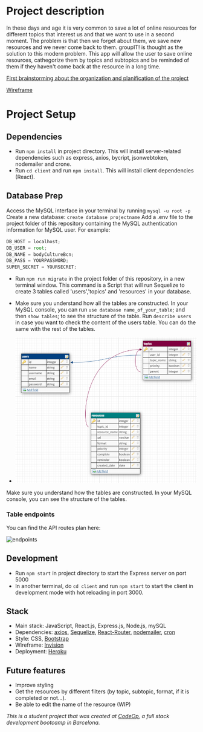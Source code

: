 # Project description
In these days and age it is very common to save a lot of online resources for different topics that interest us and that we want to use in a second moment.
The problem is that then we forget about them, we save new resources and we never come back to them.
groupIT! is thought as the solution to this modern problem. This app will allow the user to save online resources, cathegorize them by topics and subtopics and be reminded of them if they haven't come back at the resource in a long time.

[First brainstorming about the organization and planification of the project](client/public/Plannification_GroupIt.png)

[Wireframe]((client/public/Wireframe_GroupIt.png))

# Project Setup

## Dependencies
- Run `npm install` in project directory. This will install server-related dependencies such as express, axios, bycript, jsonwebtoken, nodemailer and crone.
- Run `cd client` and run `npm install`. This will install client dependencies (React).


## Database Prep
Access the MySQL interface in your terminal by running `mysql -u root -p`
Create a new database: `create database projectname`
Add a .env file to the project folder of this repository containing the MySQL authentication information for MySQL user. For example:

```javascript
DB_HOST = localhost;
DB_USER = root;
DB_NAME = bodyCultureBcn;
DB_PASS = YOURPASSWORD;
SUPER_SECRET = YOURSECRET;
```
- Run `npm run migrate` in the project folder of this repository, in a new terminal window. This command is a Script that will run Sequelize to create 3 tables called 'users','topics' and 'resources' in your database.

- Make sure you understand how all the tables are constructed. In your MySQL console, you can run `use database name_of_your_table`; and then `show tables`; to see the structure of the table. Run `describe users` in case you want to check the content of the users table. You can do the same with the rest of the tables.

- ![Db Schema](client/public/Db_Schema_GroupIt.png)

Make sure you understand how the tables are constructed. In your MySQL console, you can see the structure of the tables.

### Table endpoints
You can find the API routes plan here: 

![endpoints](https://docs.google.com/spreadsheets/d/1RpaiDPJPZXJc77Qzjmz_yS_Hdr2mjb0nf4W578ph8tk/edit#gid=0)

## Development
- Run `npm start` in project directory to start the Express server on port 5000
- In another terminal, do `cd client` and run `npm start` to start the client in development mode with hot reloading in port 3000.

## Stack
- Main stack: JavaScript, React.js, Express.js, Node.js, mySQL
- Dependencies: [axios](https://github.com/axios/axios), [Sequelize](https://sequelize.org/master/index.html), [React-Router](https://reactrouter.com/web/guides/quick-start), [nodemailer](https://nodemailer.com/about/), [cron](https://github.com/axios/axios)
- Style: CSS, [Bootstrap](https://getbootstrap.com/)
- Wireframe: [Invision](https://www.invisionapp.com/)
- Deployment: [Heroku](www.heroku.com)

## Future features
- Improve styling
- Get the resources by different filters (by topic, subtopic, format, if it is completed or not...).
- Be able to edit the name of the resource (WIP)

_This is a student project that was created at [CodeOp](http://codeop.tech), a full stack development bootcamp in Barcelona._

